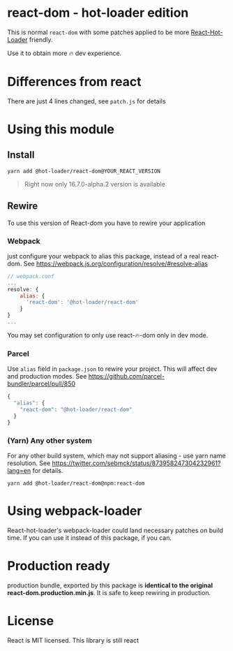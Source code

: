 react-dom - hot-loader edition
=====
This is normal `react-dom` with some patches applied to be more 
[React-Hot-Loader](https://github.com/gaearon/react-hot-loader) friendly.

Use it to obtain more 🔥 dev experience.

# Differences from react
There are just 4 lines changed, see `patch.js` for details

# Using this module

## Install
```text
yarn add @hot-loader/react-dom@YOUR_REACT_VERSION
```
> Right now only 16.7.0-alpha.2 version is available

## Rewire
To use this version of React-dom you have to rewire your application

### Webpack
just configure your webpack to alias this package, instead of a real react-dom.
See https://webpack.js.org/configuration/resolve/#resolve-alias
```js
// webpack.conf
...
resolve: {
    alias: {
      'react-dom': '@hot-loader/react-dom'
    }
}
...
```
You may set configuration to only use react-🔥-dom only in dev mode.
### Parcel
Use `alias` field in `package.json` to rewire your project. This will affect dev and production modes.
See https://github.com/parcel-bundler/parcel/pull/850
```js
{
  "alias": {
    "react-dom": "@hot-loader/react-dom"
  }
}
```

### (Yarn) Any other system
For any other build system, which may not support aliasing - use yarn name resolution.
See https://twitter.com/sebmck/status/873958247304232961?lang=en for details.
```text
yarn add @hot-loader/react-dom@npm:react-dom
```

# Using webpack-loader
React-hot-loader's webpack-loader could land necessary patches on
build time. If you can use it instead of this package, if you can.

# Production ready
production bundle, exported by this package is __identical to the original
react-dom.production.min.js__. It is safe to keep rewiring in production.


# License
React is MIT licensed. This library is still react